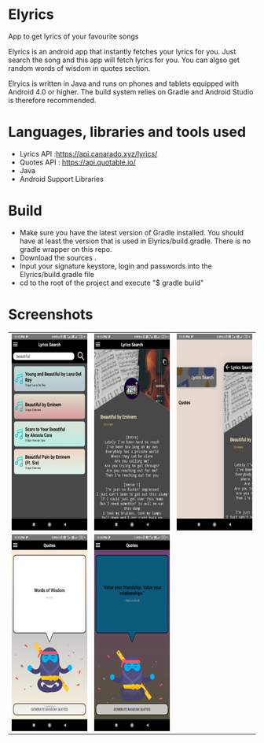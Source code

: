 # Elyrics
App to get lyrics of your favourite songs


Elyrics is an android app that instantly fetches your lyrics for you. Just search the song and this app will fetch lyrics for you. You can algso get random words of wisdom in quotes section. 

Elryics is written in Java and runs on phones and tablets equipped with Android 4.0 or higher. The build system relies on Gradle and Android Studio is therefore recommended.

# Languages, libraries and tools used
  * Lyrics API :https://api.canarado.xyz/lyrics/
  * Quotes API : https://api.quotable.io/
* Java
* Android Support Libraries

# Build

* Make sure you have the latest version of Gradle installed. You should have at least the version that is used in Elyrics/build.gradle. There is no gradle wrapper on this repo.
* Download the sources
.
* Input your signature keystore, login and passwords into the Elyrics/build.gradle file
* cd to the root of the project and execute "$ gradle build"

# Screenshots

<table>

  <tr>
    <td valign="top"><img src="screenshots/1.jpg"  width="200" height="400"></td>
    <td valign="top"><img src="screenshots/2.jpg"  width="200" height="400"></td>
 <td valign="top"><img src="screenshots/3.jpg"  width="200" height="400"></td>
 </tr>
 
  <tr>
<td valign="top"><img src="screenshots/4.jpg"  width="200" height="400"></td>
  <td valign="top"><img src="screenshots/5.jpg"  width="200" height="400"></td>

 </tr>
 
  
 </table>
